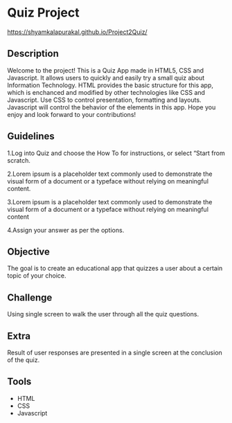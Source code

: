 # Quiz Project

https://shyamkalapurakal.github.io/Project2Quiz/

## Description

Welcome to the project! This is a Quiz App made in HTML5, CSS and Javascript. It allows users to quickly and easily try a small quiz about 
Information Technology. HTML provides the basic structure for this app, which is enchanced and modified by other technologies like CSS and Javascript.
Use CSS to control presentation, formatting and layouts. Javascript will control the behavior of the elements in this app.
Hope you enjoy and look forward to your contributions!


## Guidelines

1.Log into Quiz and choose the How To for instructions, or select “Start from scratch.

2.Lorem ipsum is a placeholder text commonly used to demonstrate the visual form of a document or a typeface without relying on meaningful content.

3.Lorem ipsum is a placeholder text commonly used to demonstrate the visual form of a document or a typeface without relying on meaningful content

4.Assign your answer as per the options.


## Objective

The goal is to create an educational app that quizzes a user about a certain topic of your choice.

## Challenge

Using single screen to walk the user through all the quiz questions.


## Extra

Result of user responses are presented in a single screen at the conclusion of the quiz.

## Tools

* HTML
* CSS
* Javascript
